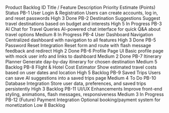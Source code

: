 Product Backlog
ID	Title / Feature	Description	Priority	Estimate (Points)	Status
PB-1	User Login & Registration	Users can create accounts, log in, and reset passwords	High	3	Done
PB-2	Destination Suggestions	Suggest travel destinations based on budget and interests	High	5	In Progress
PB-3	AI Chat for Travel Queries	AI-powered chat interface for quick Q&A about travel options	Medium	8	In Progress
PB-4	User Dashboard Navigation	Centralized dashboard with navigation to all features	High	3	Done
PB-5	Password Reset Integration	Reset form and route with flash message feedback and redirect	High	2	Done
PB-6	Profile Page UI	Basic profile page with mock user info and links to dashboard	Medium	2	Done
PB-7	Itinerary Planner	Generate day-by-day itinerary for chosen destination	Medium	5	Backlog
PB-8	Flight & Hotel Cost Estimator	Show estimated travel costs based on user dates and location	High	5	Backlog
PB-9	Saved Trips	Users can save AI suggestions into a saved trips page	Medium	4	To Do
PB-10	Database Integration	Store user data, preferences, and saved trips persistently	High	3	Backlog
PB-11	UI/UX Enhancements	Improve front-end styling, animations, flash messages, responsiveness	Medium	3	In Progress
PB-12	(Future) Payment Integration	Optional booking/payment system for monetization	Low	8	Backlog
